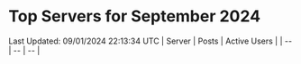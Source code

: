 # Top Servers for September 2024
Last Updated: 09/01/2024 22:13:34 UTC
| Server | Posts | Active Users |
| -- | -- | -- |
